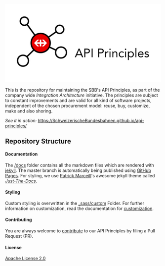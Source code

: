 ![API Principles](img/API-Principles-Logo.jpg)

This is the repository for maintaining the SBB's API Principles, as part of the company wide *Integration Architecture* initiative. The principles are subject to constant improvements and are valid for all kind of software projects, independent of the chosen procurement model: reuse, buy, customize, make and also shoring.

*See it in action:* https://SchweizerischeBundesbahnen.github.io/api-principles/

## Repository Structure

#### Documentation
The [/docs](/docs) folder contains all the markdown files which are rendered with [jekyll](https://jekyllrb.com). The master branch is automatically being published using [GitHub Pages](https://pages.github.com). For styling, we use [Patrick Marceill](https://github.com/pmarsceill)'s awesome jekyll theme called *[Just-The-Docs](https://github.com/pmarsceill/just-the-docs)*.

#### Styling
Custom styling is overwritten in the [_sass/custom](/_sass/custom) Folder. For further information on customization, read the documentation for [customization](https://pmarsceill.github.io/just-the-docs/docs/customization/).

#### Contributing
You are always welcome to [contribute](/CONTRIBUTING.md) to our API Principles by filing a Pull Request (PR).

#### License
[Apache License 2.0](/LICENSE)
